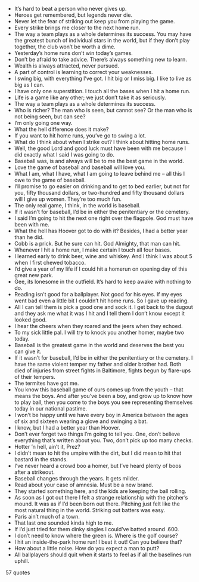 - It’s hard to beat a person who never gives up.
 - Heroes get remembered, but legends never die.
 - Never let the fear of striking out keep you from playing the game.
 - Every strike brings me closer to the next home run.
 - The way a team plays as a whole determines its success. You may have the greatest bunch of individual stars in the world, but if they don’t play together, the club won’t be worth a dime.
 - Yesterday’s home runs don’t win today’s games.
 - Don’t be afraid to take advice. There’s always something new to learn.
 - Wealth is always attracted, never pursued.
 - A part of control is learning to correct your weaknesses.
 - I swing big, with everything I’ve got. I hit big or I miss big. I like to live as big as I can.
 - I have only one superstition. I touch all the bases when I hit a home run.
 - Life is a game like any other; we just don’t take it as seriously.
 - The way a team plays as a whole determines its success.
 - Who is richer? The man who is seen, but cannot see? Or the man who is not being seen, but can see?
 - I’m only going one way.
 - What the hell difference does it make?
 - If you want to hit home runs, you’ve go to swing a lot.
 - What do I think about when I strike out? I think about hitting home runs.
 - Well, the good Lord and good luck must have been with me because I did exactly what I said I was going to do.
 - Baseball was, is and always will be to me the best game in the world.
 - Love the game of baseball and baseball will love you.
 - What I am, what I have, what I am going to leave behind me – all this I owe to the game of baseball.
 - I’ll promise to go easier on drinking and to get to bed earlier, but not for you, fifty thousand dollars, or two-hundred and fifty thousand dollars will I give up women. They’re too much fun.
 - The only real game, I think, in the world is baseball.
 - If it wasn’t for baseball, I’d be in either the penitentiary or the cemetery.
 - I said I’m going to hit the next one right over the flagpole. God must have been with me.
 - What the hell has Hoover got to do with it? Besides, I had a better year than he did.
 - Cobb is a prick. But he sure can hit. God Almighty, that man can hit.
 - Whenever I hit a home run, I make certain I touch all four bases.
 - I learned early to drink beer, wine and whiskey. And I think I was about 5 when I first chewed tobacco.
 - I’d give a year of my life if I could hit a homerun on opening day of this great new park.
 - Gee, its lonesome in the outfield. It’s hard to keep awake with nothing to do.
 - Reading isn’t good for a ballplayer. Not good for his eyes. If my eyes went bad even a little bit I couldn’t hit home runs. So I gave up reading.
 - All I can tell them is pick a good one and sock it. I get back to the dugout and they ask me what it was I hit and I tell them I don’t know except it looked good.
 - I hear the cheers when they roared and the jeers when they echoed.
 - To my sick little pal. I will try to knock you another homer, maybe two today.
 - Baseball is the greatest game in the world and deserves the best you can give it.
 - If it wasn’t for baseball, I’d be in either the penitentiary or the cemetery. I have the same violent temper my father and older brother had. Both died of injuries from street fights in Baltimore, fights begun by flare-ups of their tempers.
 - The termites have got me.
 - You know this baseball game of ours comes up from the youth – that means the boys. And after you’ve been a boy, and grow up to know how to play ball, then you come to the boys you see representing themselves today in our national pastime.
 - I won’t be happy until we have every boy in America between the ages of six and sixteen wearing a glove and swinging a bat.
 - I know, but I had a better year than Hoover.
 - Don’t ever forget two things I’m going to tell you. One, don’t believe everything that’s written about you. Two, don’t pick up too many checks.
 - Hotter ’n hell, ain’t it, Prez?
 - I didn’t mean to hit the umpire with the dirt, but I did mean to hit that bastard in the stands.
 - I’ve never heard a crowd boo a homer, but I’ve heard plenty of boos after a strikeout.
 - Baseball changes through the years. It gets milder.
 - Read about your case of amnesia. Must be a new brand.
 - They started something here, and the kids are keeping the ball rolling.
 - As soon as I got out there I felt a strange relationship with the pitcher’s mound. It was as if I’d been born out there. Pitching just felt like the most natural thing in the world. Striking out batters was easy.
 - Paris ain’t much of a town.
 - That last one sounded kinda high to me.
 - If I’d just tried for them dinky singles I could’ve batted around .600.
 - I don’t need to know where the green is. Where is the golf course?
 - I hit an inside-the-park home run! I beat it out! Can you believe that?
 - How about a little noise. How do you expect a man to putt?
 - All ballplayers should quit when it starts to feel as if all the baselines run uphill.

57 quotes